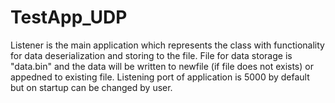 # TestApp_UDP
Listener is the main application which represents the class with functionality for data deserialization and storing to the file.
File for data storage is "data.bin" and the data will be written to newfile (if file does not exists) or appedned to existing file. Listening port of application is 5000 by default but on startup can be changed by user.
